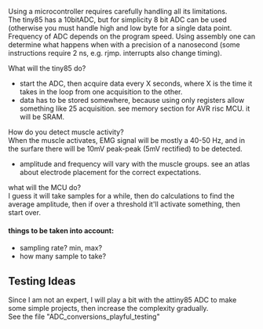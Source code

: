 Using a microcontroller requires carefully handling all its limitations.  
The tiny85 has a 10bitADC, but for simplicity 8 bit ADC can be used (otherwise you must handle high and low byte for a single data point.  
Frequency of ADC depends on the program speed. Using assembly one can determine what happens when with a precision of a nanosecond (some instructions require 2 ns, e.g. rjmp. interrupts also change timing).

What will the tiny85 do?  
- start the ADC, then acquire data every X seconds, where X is the time it takes in the loop from one acquisition to the other.
- data has to be stored somewhere, because using only registers allow something like 25 acquisition. see memory section for AVR risc MCU. it will be SRAM.  

How do you detect muscle activity?  
When the muscle activates, EMG signal will be mostly a 40-50 Hz, and in the surfare there will be 10mV peak-peak (5mV rectified) to be detected.
- amplitude and frequency will vary with the muscle groups. see an atlas about electrode placement for the correct expectations.

what will the MCU do?  
I guess it will take samples for a while, then do calculations to find the average amplitude, then if over a threshold it'll activate something, then start over.

#### things to be taken into account:
- sampling rate? min, max?
- how many sample to take?

## Testing Ideas
Since I am not an expert, I will play a bit with the attiny85 ADC to make some simple projects, then increase the complexity gradually.  
See the file "ADC_conversions_playful_testing"
